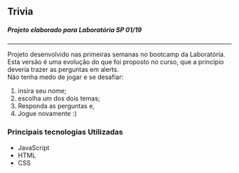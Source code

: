## Trivia

##### Projeto elaborado para Laboratória SP 01/19

---

Projeto desenvolvido nas primeiras semanas no bootcamp da Laboratória.<br/>
Esta versão é uma evolução do que foi proposto no curso, que a princípio deveria trazer as perguntas em alerts.<br/>
Não tenha medo de jogar e se desafiar:

1. insira seu nome;
2. escolha um dos dois temas;
3. Responda as perguntas e,
4. Jogue novamente :)

### Principais tecnologias Utilizadas

- JavaScript
- HTML
- CSS

